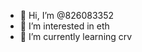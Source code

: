 - 👋 Hi, I’m @826083352
- 👀 I’m interested in eth
- 🌱 I’m currently learning crv


<!---
826083352/826083352 is a ✨ special ✨ repository because its `README.md` (this file) appears on your GitHub profile.
You can click the Preview link to take a look at your changes.
--->
